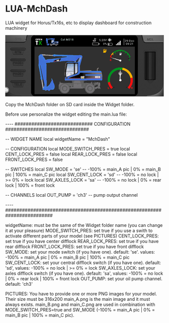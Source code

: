 # LUA-MchDash

LUA widget for Horus/Tx16s, etc to display dashboard for construction machinery

<img src="./images/image.jpg">


Copy the MchDash folder on SD card inside the Widget folder.

Before use personalize the widget editing the main.lua file:

---- ############################ CONFIGURATION ##############################

-- WIDGET NAME
local widgetName = "MchDash"

-- CONFIGURATION
local MODE_SWITCH_PRES = true
local CENT_LOCK_PRES = false
local REAR_LOCK_PRES = false
local FRONT_LOCK_PRES = false

-- SWITCHES
local SW_MODE = 'se'       -- -100% = main_A pic | 0% = main_B pic | 100% = main_C pic
local SW_CENT_LOCK = 'sd'  -- -100% = no lock | >= 0% = lock
local SW_AXLES_LOCK = 'sa' -- -100% = no lock | 0% = rear lock | 100% = front lock

-- CHANNELS
local OUT_PUMP = 'ch3'     -- pump output channel

---- #########################################################################

widgetName: must be the same of the Widget folder name (you can change it at your pleasure)
MODE_SWITCH_PRES: set true if you use a swith to activate different parts of your model (see PICTURES)
CENT_LOCK_PRES: set true if you have center difflock
REAR_LOCK_PRES: set true if you have rear difflock
FRONT_LOCK_PRES: set true if you have front difflock
SW_MODE: set your mode switch (if you have one). default: 'se'.  values: -100% = main_A pic | 0% = main_B pic | 100% = main_C pic
SW_CENT_LOCK: set your central difflock switch (if you have one). default: 'sd', values: -100% = no lock | >= 0% = lock
SW_AXLES_LOCK: set your axles difflock switch (if you have one). default: 'sa', values: -100% = no lock | 0% = rear lock | 100% = front lock
OUT_PUMP: set your oil pump channel. default: 'ch3'

PICTURES:
You have to provide one or more PNG images for your model. Their size must be 316x200
main_A.png is the main image and it must always exists.
main_B.png and main_C.png are used in combination with MODE_SWITCH_PRES=true and SW_MODE (-100% = main_A pic | 0% = main_B pic | 100% = main_C pic). 

